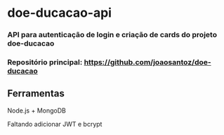 # doe-ducacao-api

### API para autenticação de login e criação de cards do projeto doe-ducacao
### Repositório principal: https://github.com/joaosantoz/doe-ducacao

## Ferramentas
Node.js + MongoDB

Faltando adicionar JWT e bcrypt
